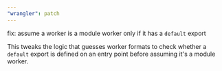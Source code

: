 ```yaml
---
"wrangler": patch
---
```


fix: assume a worker is a module worker only if it has a `default` export

This tweaks the logic that guesses worker formats to check whether a `default` export is defined on an entry point before assuming it's a module worker.
